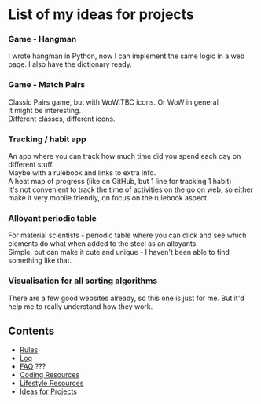 # List of my ideas for projects

### Game - Hangman
I wrote hangman in Python, now I can implement the same logic in a web page. I also have the dictionary ready.

### Game - Match Pairs
Classic Pairs game, but with WoW:TBC icons. Or WoW in general  
It might be interesting.  
Different classes, different icons.

### Tracking / habit app
An app where you can track how much time did you spend each day on different stuff.  
Maybe with a rulebook and links to extra info.  
A heat map of progress (like on GitHub, but 1 line for tracking 1 habit)  
It's not convenient to track the time of activities on the go on web, so either make it very mobile friendly, on focus on the rulebook aspect.  

### Alloyant periodic table
For material scientists - periodic table where you can click and see which elements do what when added to the steel as an alloyants.  
Simple, but can make it cute and unique - I haven't been able to find something like that.

### Visualisation for all sorting algorithms
There are a few good websites already, so this one is just for me. But it'd help me to really understand how they work.

## Contents
* [Rules](rules.md)
* [Log](log.md)
* [FAQ](FAQ.md) ???
* [Coding Resources](resources-programming.md)
* [Lifestyle Resources](resources-other.md)
* [Ideas for Projects](ideas-for-projects.md)
